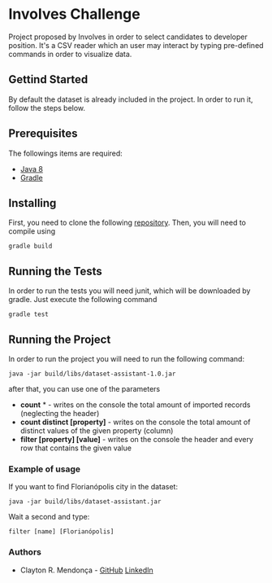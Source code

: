 # Involves Challenge

Project proposed by Involves in order to select candidates to developer position.
It's a CSV reader which an user may interact by typing pre-defined commands in order to visualize data.

## Gettind Started

By default the dataset is already included in the project. In order to run it, follow the steps below.

## Prerequisites

The followings items are required:
- [Java 8](https://www.java.com/pt_BR/download/faq/java8.xml)
- [Gradle](https://gradle.org/)

## Installing

First, you need to clone the following [repository](git@github.com:claytonrm/InvolvesChallenge.git). Then, you will need to compile using 
```
gradle build
```

## Running the Tests

In order to run the tests you will need junit, which will be downloaded by gradle. Just execute the following command

```
gradle test
```

## Running the Project

In order to run the project you will need to run the following command:

```
java -jar build/libs/dataset-assistant-1.0.jar
```
after that, you can use one of the parameters

- **count** * - writes on the console the total amount of imported records (neglecting the header)
- **count distinct [property]** - writes on the console the total amount of distinct values of the given property (column)
- **filter [property] [value]** - writes on the console the header and every row that contains the given value

### Example of usage

If you want to find Florianópolis city in the dataset:

```
java -jar build/libs/dataset-assistant.jar
```
Wait a second and type:
```
filter [name] [Florianópolis]
```

### Authors

* Clayton R. Mendonça - [GitHub](https://github.com/claytonrm/) [LinkedIn](https://www.linkedin.com/in/claytonmendonca/)
